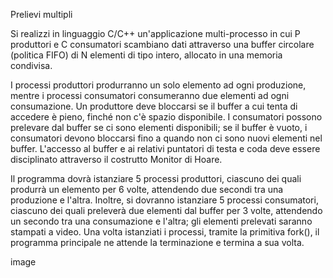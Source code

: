 Prelievi multipli

Si realizzi in linguaggio C/C++ un'applicazione multi-processo in cui P produttori e C consumatori scambiano dati attraverso una buffer circolare (politica FIFO) di N elementi di tipo intero, allocato in una memoria condivisa.

I processi produttori produrranno un solo elemento ad ogni produzione, mentre i processi consumatori consumeranno due elementi ad ogni consumazione. Un produttore deve bloccarsi se il buffer a cui tenta di accedere è pieno, finché non c'è spazio disponibile.
I consumatori possono prelevare dal buffer se ci sono elementi disponibili; se il buffer è vuoto, i consumatori devono bloccarsi fino a quando non ci sono nuovi elementi nel buffer. L'accesso al buffer e ai relativi puntatori di testa e coda deve essere disciplinato attraverso il costrutto Monitor di Hoare.

Il programma dovrà istanziare 5 processi produttori, ciascuno dei quali produrrà un elemento per 6 volte, attendendo due secondi tra una produzione e l'altra. Inoltre, si dovranno istanziare 5 processi consumatori, ciascuno dei quali preleverà due elementi dal buffer per 3 volte, attendendo un secondo tra una consumazione e l'altra; gli elementi prelevati saranno stampati a video. 
Una volta istanziati i processi, tramite la primitiva fork(), il programma principale ne attende la terminazione e termina a sua volta.

image
